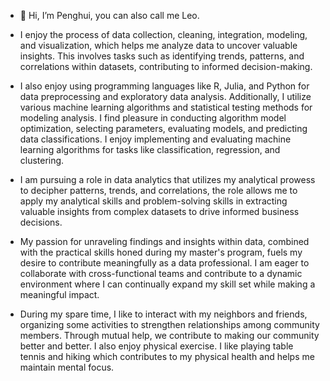 - 👋 Hi, I’m Penghui, you can also call me Leo.

- I enjoy the process of data collection, cleaning, integration, modeling, and visualization, which helps me analyze data to uncover valuable insights. This involves tasks such as identifying trends, patterns, and correlations within datasets, contributing to informed decision-making.

- I also enjoy using programming languages like R, Julia, and Python for data preprocessing and exploratory data analysis. Additionally, I utilize various machine learning algorithms and statistical testing methods for modeling analysis. I find pleasure in conducting algorithm model optimization, selecting parameters, evaluating models, and predicting data classifications. I enjoy implementing and evaluating machine learning algorithms for tasks like classification, regression, and clustering.

- I am pursuing a role in data analytics that utilizes my analytical prowess to decipher patterns, trends, and correlations, the role allows me to apply my analytical skills and problem-solving skills in extracting valuable insights from complex datasets to drive informed business decisions.

- My passion for unraveling findings and insights within data, combined with the practical skills honed during my master's program, fuels my desire to contribute meaningfully as a data professional. I am eager to collaborate with cross-functional teams and contribute to a dynamic environment where I can continually expand my skill set while making a meaningful impact. 

- During my spare time, I like to interact with my neighbors and friends, organizing some activities to strengthen relationships among community members. Through mutual help, we contribute to making our community better and better. I also enjoy physical exercise. I like playing table tennis and hiking which contributes to my physical health and helps me maintain mental focus. 

